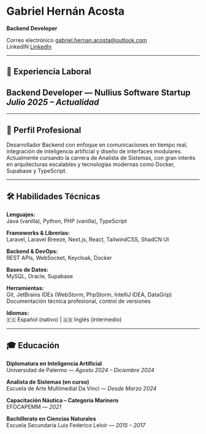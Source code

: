 # Gabriel Hernán Acosta

**Backend Developer**

Correo electrónico [gabriel.hernan.acosta@outlook.com](mailto:gabriel.hernan.acosta@outlook.com)  
LinkedIN [LinkedIn](https://linkedin.com/in/gabriel-acosta-208212326)

---

## 💼 Experiencia Laboral

**Backend Developer — Nullius Software Startup**  
*Julio 2025 – Actualidad*  
- 

---

## 🧠 Perfil Profesional

Desarrollador Backend con enfoque en comunicaciones en tiempo real, integración de inteligencia artificial y diseño de interfaces modulares. Actualmente cursando la carrera de Analista de Sistemas, con gran interés en arquitecturas escalables y tecnologías modernas como Docker, Supabase y TypeScript.

---

## 🛠️ Habilidades Técnicas

**Lenguajes:**  
Java (vanilla), Python, PHP (vanilla), TypeScript  

**Frameworks & Librerías:**  
Laravel, Laravel Breeze, Next.js, React, TailwindCSS, ShadCN UI  

**Backend & DevOps:**  
REST APIs, WebSocket, Keycloak, Docker  

**Bases de Datos:**  
MySQL, Oracle, Supabase  

**Herramientas:**  
Git, JetBrains IDEs (WebStorm, PhpStorm, IntelliJ IDEA, DataGrip)  
Documentación técnica profesional, control de versiones

**Idiomas:**  
🇪🇸 Español (nativo) | 🇬🇧 Inglés (intermedio)

---

## 🎓 Educación

**Diplomatura en Inteligencia Artificial**  
Universidad de Palermo — *Agosto 2024 – Diciembre 2024*  

**Analista de Sistemas (en curso)**  
Escuela de Arte Multimedial Da Vinci — *Desde Marzo 2024*  

**Capacitación Náutica – Categoría Marinero**  
EFOCAPEMM — *2021*

**Bachillerato en Ciencias Naturales**  
Escuela Secundaria Luis Federico Leloir — *2015 – 2017*
